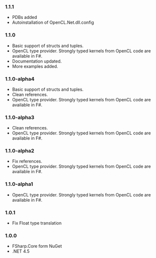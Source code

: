 ### 1.1.1
* PDBs added
* Autoinstallation of OpenCL.Net.dll.config

### 1.1.0
* Basic support of structs and tuples.
* OpenCL type provider. Strongly typed kernels from OpenCL code are available in F#.
* Documentation updated.
* More examples added.

### 1.1.0-alpha4
* Basic support of structs and tuples.
* Clean references.
* OpenCL type provider. Strongly typed kernels from OpenCL code are available in F#.

### 1.1.0-alpha3
* Clean references.
* OpenCL type provider. Strongly typed kernels from OpenCL code are available in F#.

### 1.1.0-alpha2
* Fix references.
* OpenCL type provider. Strongly typed kernels from OpenCL code are available in F#.

### 1.1.0-alpha1
* OpenCL type provider. Strongly typed kernels from OpenCL code are available in F#.

### 1.0.1
* Fix Float type translation

### 1.0.0
* FSharp.Core form NuGet
* .NET 4.5 